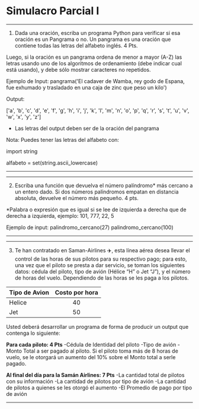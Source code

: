 # Simulacro Parcial I

---

1. Dada una oración, escriba un programa Python para verificar si esa oración es un Pangrama o no. Un pangrama es una oración que contiene todas las letras del alfabeto inglés.
 4 Pts.

Luego, si la oración es un pangrama ordena de menor a mayor (A-Z) las letras usando uno de los algoritmos de ordenamiento (debe indicar cual está usando), y debe sólo mostrar caracteres no repetidos. 

Ejemplo de Input:
pangrama('El cadaver de Wamba, rey godo de Espana, fue exhumado y trasladado en una caja de zinc que peso un kilo')


Output:

['a', 'b', 'c', 'd', 'e', 'f', 'g', 'h', 'i', 'j', 'k', 'l', 'm', 'n', 'o', 'p', 'q', 'r', 's', 't', 'u', 'v', 'w', 'x', 'y', 'z']

* Las letras del output deben ser de la oración del pangrama


Nota:
Puedes tener las letras del alfabeto con:

import string 

alfabeto = set(string.ascii_lowercase) 

---
---

2. Escriba una función que devuelva el número palíndromo* más cercano a un entero dado. Si dos números palíndromos empatan en distancia absoluta, devuelve el número más pequeño.
4 pts.

*Palabra o expresión que es igual si se lee de izquierda a derecha que de derecha a izquierda, ejemplo: 101, 777, 22, 5

Ejemplo de input:
palindromo_cercano(27)
palindromo_cercano(100)

---
---

3. Te han contratado en Saman-Airlines ✈️, esta línea aérea desea llevar el control de las horas de sus pilotos para su respectivo pago; para esto, una vez que el piloto se presta a dar servicio, se toman los siguientes datos: cédula del piloto, tipo de avión (Hélice “H” o Jet “J”), y el número de horas del vuelo. Dependiendo de las horas se les paga a los pilotos. 

| Tipo de Avion    | Costo por hora |
| :---             | :----:         | 
| Helice           | 40             |
| Jet              | 50             | 


Usted deberá desarrollar un programa de forma de producir un output que contenga lo siguiente: 


**Para cada piloto:  4 Pts**
-Cédula de Identidad del piloto
-Tipo de avión 
-Monto Total a ser pagado al piloto. Si el piloto toma más de 8 horas de vuelo, se le otorgará un aumento del 10% sobre el Monto total a serle pagado. 

**Al final del día para la Samán Airlines: 7 Pts**
-La cantidad total de pilotos con su información 
-La cantidad de pilotos por tipo de avión 
-La cantidad de pilotos a quienes se les otorgó el aumento
-El Promedio de pago por tipo de avión 


---
